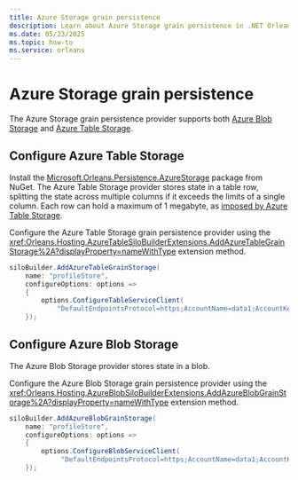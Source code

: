 ```yaml
---
title: Azure Storage grain persistence
description: Learn about Azure Storage grain persistence in .NET Orleans.
ms.date: 05/23/2025
ms.topic: how-to
ms.service: orleans
---
```


# Azure Storage grain persistence

The Azure Storage grain persistence provider supports both [Azure Blob Storage](/azure/storage/blobs/storage-blobs-introduction) and [Azure Table Storage](/azure/storage/common/storage-introduction?toc=/azure/storage/blobs/toc.json#table-storage).

## Configure Azure Table Storage

Install the [Microsoft.Orleans.Persistence.AzureStorage](https://www.nuget.org/packages/Microsoft.Orleans.Persistence.AzureStorage) package from NuGet. The Azure Table Storage provider stores state in a table row, splitting the state across multiple columns if it exceeds the limits of a single column. Each row can hold a maximum of 1 megabyte, as [imposed by Azure Table Storage](/azure/storage/common/storage-scalability-targets#azure-table-storage-scale-targets).

Configure the Azure Table Storage grain persistence provider using the <xref:Orleans.Hosting.AzureTableSiloBuilderExtensions.AddAzureTableGrainStorage%2A?displayProperty=nameWithType> extension method.

```csharp
siloBuilder.AddAzureTableGrainStorage(
    name: "profileStore",
    configureOptions: options =>
    {
        options.ConfigureTableServiceClient(
            "DefaultEndpointsProtocol=https;AccountName=data1;AccountKey=SOMETHING1");
    });
```

## Configure Azure Blob Storage

The Azure Blob Storage provider stores state in a blob.

Configure the Azure Blob Storage grain persistence provider using the <xref:Orleans.Hosting.AzureBlobSiloBuilderExtensions.AddAzureBlobGrainStorage%2A?displayProperty=nameWithType> extension method.

```csharp
siloBuilder.AddAzureBlobGrainStorage(
    name: "profileStore",
    configureOptions: options =>
    {
        options.ConfigureBlobServiceClient(
             "DefaultEndpointsProtocol=https;AccountName=data1;AccountKey=SOMETHING1");
    });
```
